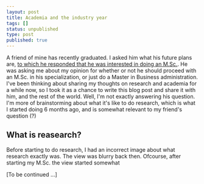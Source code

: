 ```yaml
---
layout: post
title: Academia and the industry year
tags: []
status: unpublished
type: post
published: true
---
```


A friend of mine has recently graduated. I asked him what his future plans are, [to which he responded that he was interested in doing an M.Sc.](https://twitter.com/MRi1101/status/292940140727394305). He was asking me about my opinion for whether or not he should proceed with an M.Sc. in his specialization, or just do a Master in Business administration. I've been thinking about sharing my thoughts on research and academia for a while now, so I took it as a chance to write this blog post and share it with him, and the rest of the world. Well, I'm not exactly answering his question. I'm more of brainstorming about what it's like to do research, which is what I started doing 6 months ago, and is somewhat relevant to my friend's question (?)

What is reasearch?
--------------------
Before starting to do research, I had an incorrect image about what research exactly was. The view was blurry back then. Ofcourse, after starting my M.Sc. the view started somewhat

[To be continued ...]






